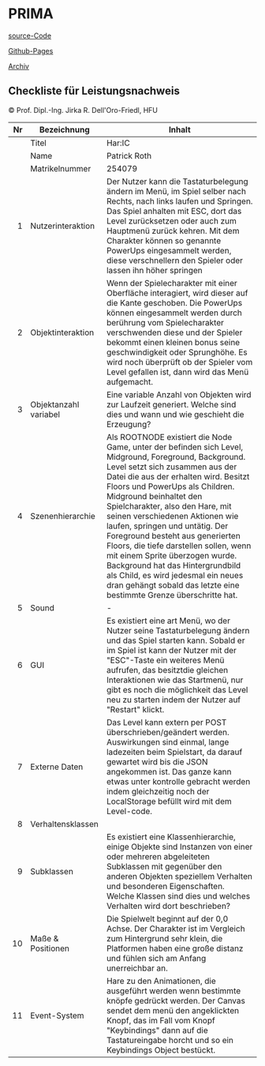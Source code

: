 # PRIMA

[source-Code](https://github.com/LLath/PRIMA/tree/master/L_ScrollerFinal)

[Github-Pages](https://llath.github.io/PRIMA/L_ScrollerFinal/index.html)

[Archiv](https://drive.google.com/drive/folders/1Q-7ToeKx43UfkDk33rpPq1JK41rK1xpd?usp=sharing)

## Checkliste für Leistungsnachweis

© Prof. Dipl.-Ing. Jirka R. Dell'Oro-Friedl, HFU

|  Nr | Bezeichnung           | Inhalt                                                                                                                                                                                                                                                                                                                                                                                                                                                                                                                                                                                                              |
| --: | --------------------- | ------------------------------------------------------------------------------------------------------------------------------------------------------------------------------------------------------------------------------------------------------------------------------------------------------------------------------------------------------------------------------------------------------------------------------------------------------------------------------------------------------------------------------------------------------------------------------------------------------------------- |
|     | Titel                 | Har:IC                                                                                                                                                                                                                                                                                                                                                                                                                                                                                                                                                                                                              |
|     | Name                  | Patrick Roth                                                                                                                                                                                                                                                                                                                                                                                                                                                                                                                                                                                                        |
|     | Matrikelnummer        | 254079                                                                                                                                                                                                                                                                                                                                                                                                                                                                                                                                                                                                              |
|   1 | Nutzerinteraktion     | Der Nutzer kann die Tastaturbelegung ändern im Menü, im Spiel selber nach Rechts, nach links laufen und Springen. Das Spiel anhalten mit ESC, dort das Level zurücksetzen oder auch zum Hauptmenü zurück kehren. Mit dem Charakter können so genannte PowerUps eingesammelt werden, diese verschnellern den Spieler oder lassen ihn höher springen                                                                                                                                                                                                                                                                  |
|   2 | Objektinteraktion     | Wenn der Spielecharakter mit einer Oberfläche interagiert, wird dieser auf die Kante geschoben. Die PowerUps können eingesammelt werden durch berührung vom Spielecharakter verschwenden diese und der Spieler bekommt einen kleinen bonus seine geschwindigkeit oder Sprunghöhe. Es wird noch überprüft ob der Spieler vom Level gefallen ist, dann wird das Menü aufgemacht.                                                                                                                                                                                                                                      |
|   3 | Objektanzahl variabel | Eine variable Anzahl von Objekten wird zur Laufzeit generiert. Welche sind dies und wann und wie geschieht die Erzeugung?                                                                                                                                                                                                                                                                                                                                                                                                                                                                                           |
|   4 | Szenenhierarchie      | Als ROOTNODE existiert die Node Game, unter der befinden sich Level, Midground, Foreground, Background. Level setzt sich zusammen aus der Datei die aus der erhalten wird. Besitzt Floors und PowerUps als Children. Midground beinhaltet den Spielcharakter, also den Hare, mit seinen verschiedenen Aktionen wie laufen, springen und untätig. Der Foreground besteht aus generierten Floors, die tiefe darstellen sollen, wenn mit einem Sprite überzogen wurde. Background hat das Hintergrundbild als Child, es wird jedesmal ein neues dran gehängt sobald das letzte eine bestimmte Grenze überschritte hat. |
|   5 | Sound                 | -                                                                                                                                                                                                                                                                                                                                                                                                                                                                                                                                                                                                                   |
|   6 | GUI                   | Es existiert eine art Menü, wo der Nutzer seine Tastaturbelegung ändern und das Spiel starten kann. Sobald er im Spiel ist kann der Nutzer mit der "ESC"-Taste ein weiteres Menü aufrufen, das besitztdie gleichen Interaktionen wie das Startmenü, nur gibt es noch die möglichkeit das Level neu zu starten indem der Nutzer auf "Restart" klickt.                                                                                                                                                                                                                                                                |
|   7 | Externe Daten         | Das Level kann extern per POST überschrieben/geändert werden. Auswirkungen sind einmal, lange ladezeiten beim Spielstart, da darauf gewartet wird bis die JSON angekommen ist. Das ganze kann etwas unter kontrolle gebracht werden indem gleichzeitig noch der LocalStorage befüllt wird mit dem Level-code.                                                                                                                                                                                                                                                                                                       |
|   8 | Verhaltensklassen     |                                                                                                                                                                                                                                                                                                                                                                                                                                                                                                                                                                                                                     |
|   9 | Subklassen            | Es existiert eine Klassenhierarchie, einige Objekte sind Instanzen von einer oder mehreren abgeleiteten Subklassen mit gegenüber den anderen Objekten speziellem Verhalten und besonderen Eigenschaften. Welche Klassen sind dies und welches Verhalten wird dort beschrieben?                                                                                                                                                                                                                                                                                                                                      |
|  10 | Maße & Positionen     | Die Spielwelt beginnt auf der 0,0 Achse. Der Charakter ist im Vergleich zum Hintergrund sehr klein, die Platformen haben eine große distanz und fühlen sich am Anfang unerreichbar an.                                                                                                                                                                                                                                                                                                                                                                                                                              |
|  11 | Event-System          | Hare zu den Animationen, die ausgeführt werden wenn bestimmte knöpfe gedrückt werden. Der Canvas sendet dem menü den angeklickten Knopf, das im Fall vom Knopf "Keybindings" dann auf die Tastatureingabe horcht und so ein Keybindings Object bestückt.                                                                                                                                                                                                                                                                                                                                                            |
